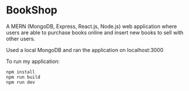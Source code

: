 # BookShop
A MERN (MongoDB, Express, React.js, Node.js) web application where users are able to purchase books online and insert new books to sell with other users.

Used a local MongoDB and ran the application on localhost:3000

To run my application: 
```
npm install
npm run build
npm run dev
```
